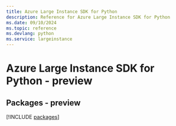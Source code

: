 ```yaml
---
title: Azure Large Instance SDK for Python
description: Reference for Azure Large Instance SDK for Python
ms.date: 09/10/2024
ms.topic: reference
ms.devlang: python
ms.service: largeinstance
---
```

# Azure Large Instance SDK for Python - preview
## Packages - preview
[!INCLUDE [packages](large-instance-index.md)]